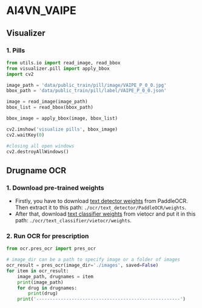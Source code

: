# AI4VN_VAIPE

## Visualizer
### 1. Pills
```python
from utils.io import read_image, read_bbox
from visualizer.pill import apply_bbox
import cv2

image_path = 'data/public_train/pill/image/VAIPE_P_0_0.jpg'
bbox_path = 'data/public_train/pill/label/VAIPE_P_0_0.json'

image = read_image(image_path)
bbox_list = read_bbox(bbox_path)

bbox_image = apply_bbox(image, bbox_list)

cv2.imshow('visualize pills', bbox_image)
cv2.waitKey(0)

#closing all open windows 
cv2.destroyAllWindows() 
```

## Drugname OCR
### 1. Download pre-trained weights

- Firstly, you have to download <a href="https://paddleocr.bj.bcebos.com/PP-OCRv3/chinese/ch_PP-OCRv3_det_infer.tar">text detector weights</a> from PaddleOCR. Then extract it to this path: `./ocr/text_detector/PaddleOCR/weights`.
- After that, download <a href="https://drive.google.com/uc?id=1nTKlEog9YFK74kPyX0qLwCWi60_YHHk4">text classifier weights</a> from vietocr and put it in this path: `./ocr/text_classifier/vietocr/weights`.

### 2. Run OCR for prescription

```python
from ocr.pres_ocr import pres_ocr

# image_dir can be a path to specify image or a folder of images
ocr_result = pres_ocr(image_dir='./images', saved=False)
for item in ocr_result:
    image_path, drugnames = item
    print(image_path)
    for drug in drugnames:
        print(drug)
    print('-----------------------------------------------------')
```